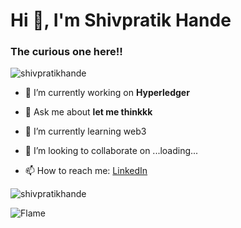 <h1 align="left">Hi 👋, I'm Shivpratik Hande</h1>
<h3 align="left">The curious one here!!</h3>

<p align="left"> <img src="https://komarev.com/ghpvc/?username=shivpratikhande&label=Profile%20views&color=0e75b6&style=flat" alt="shivpratikhande" /> </p>


- 🔭 I’m currently working on **Hyperledger**

- 💬 Ask me about **let me thinkkk**
  
- 🌱 I’m currently learning web3 

- 💞️ I’m looking to collaborate on ...loading...

- 📫 How to reach me: [LinkedIn](https://www.linkedin.com/in/shivpratik-hande-63b409284/)

<p><img align="center" src="https://github-readme-streak-stats.herokuapp.com/?user=shivpratikhande&" alt="shivpratikhande" /></p>

![Flame](https://media.giphy.com/media/l0ExncehJzexFpRHq/giphy.gif)


